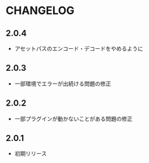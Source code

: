 # CHANGELOG

## 2.0.4
- アセットパスのエンコード・デコードをやめるように

## 2.0.3
- 一部環境でエラーが出続ける問題の修正

## 2.0.2
- 一部プラグインが動かないことがある問題の修正

## 2.0.1
- 初期リリース

